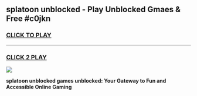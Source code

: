 
## splatoon unblocked - Play Unblocked Gmaes & Free #c0jkn
<h3>
<a href="https://news.freeplayer.one?title=splatoon_unblocked&ref=26F">CLICK TO PLAY</a></h3>
<hr>

<h3>
<a href="https://news.freeplayer.one?title=splatoon_unblocked&ref=26F">CLICK 2 PLAY</a>
  
</h3>

<a href="https://news.freeplayer.one?title=splatoon_unblocked&ref=26F/"><img src="https://clearcache.store/games.png"></a>


**splatoon unblocked games unblocked: Your Gateway to Fun and Accessible Online Gaming**

